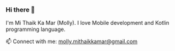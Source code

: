 ### Hi there 👋

I'm Mi Thaik Ka Mar (Molly). I love Mobile development and Kotlin programming language.

📫 Connect with me: molly.mithaikkamar@gmail.com




